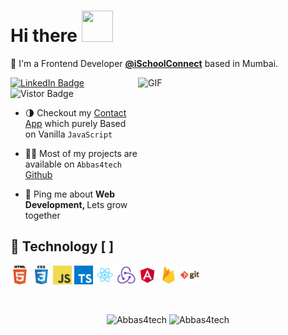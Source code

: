 

<h1>Hi there <img src="https://media.giphy.com/media/hvRJCLFzcasrR4ia7z/giphy.gif" width="50px" height="50px"></h1>


<p> 🔭  I'm a Frontend Developer <strong><a target="_blank" href="https://ischoolconnect.com/en/">@iSchoolConnect</a></strong> based in Mumbai.</p>

<img align="right" alt="GIF" height="250px" width="300px" src="https://media.giphy.com/media/xT9IgzoKnwFNmISR8I/giphy.gif" />

<p align="left">
<a target="_blank"  href="https://www.linkedin.com/in/abbas-shaikh-2073a5a9/"><img src="https://img.shields.io/badge/-@Abbas4tech-0077B5?style=flat-square&amp;labelColor=0077B5&amp;logo=LinkedIn&amp;link=https://www.linkedin.com/in/abbas-shaikh-2073a5a9/" alt="LinkedIn Badge"></a>
<a target="_blank"><img src="https://visitor-badge.glitch.me/badge?page_id=Abbas4tech.Abbas4tech" alt="Vistor Badge"></a>
</p>



- 🌗 Checkout my <a target="_blank"  href="">Contact App</a> which purely Based on Vanilla `JavaScript`

- 👨‍💻 Most of my projects are available on `Abbas4tech` <a target="_blank"  href="https://github.com/Abbas4tech">Github</a>

- 💬 Ping me about <strong>Web Development, </strong>Lets grow together

<h2>🚀 Technology [ ]</h2>


<p>
<code><img height="30" src="https://raw.githubusercontent.com/github/explore/80688e429a7d4ef2fca1e82350fe8e3517d3494d/topics/html/html.png"></code>
<code><img height="30" src="https://raw.githubusercontent.com/github/explore/80688e429a7d4ef2fca1e82350fe8e3517d3494d/topics/css/css.png"></code>
<code><img height="30" src="https://raw.githubusercontent.com/github/explore/80688e429a7d4ef2fca1e82350fe8e3517d3494d/topics/javascript/javascript.png"></code>
<code><img height="30" src="https://raw.githubusercontent.com/github/explore/80688e429a7d4ef2fca1e82350fe8e3517d3494d/topics/typescript/typescript.png"></code>
<code><img height="30" src="https://raw.githubusercontent.com/github/explore/80688e429a7d4ef2fca1e82350fe8e3517d3494d/topics/react/react.png"></code>
<code><img height="30" src="https://raw.githubusercontent.com/github/explore/5c058a388828bb5fde0bcafd4bc867b5bb3f26f3/topics/redux/redux.png"></code>
<code><img height="30" src="https://raw.githubusercontent.com/github/explore/80688e429a7d4ef2fca1e82350fe8e3517d3494d/topics/angular/angular.png"></code>
<code><img height="30" src="https://raw.githubusercontent.com/github/explore/80688e429a7d4ef2fca1e82350fe8e3517d3494d/topics/firebase/firebase.png"></code>
<code><img height="30" src="https://raw.githubusercontent.com/github/explore/80688e429a7d4ef2fca1e82350fe8e3517d3494d/topics/git/git.png"></code>
</p>
<br />

<p align="center">
<img  src="https://github-readme-stats.vercel.app/api?username=Abbas4tech&show_icons=true&count_private=true&count_private=true&include_all_commits =true&theme=onedark" alt="Abbas4tech" />
<img  height="195" src="https://github-readme-stats.vercel.app/api/top-langs/?username=Abbas4tech&theme=nord" alt="Abbas4tech" />
</p>

